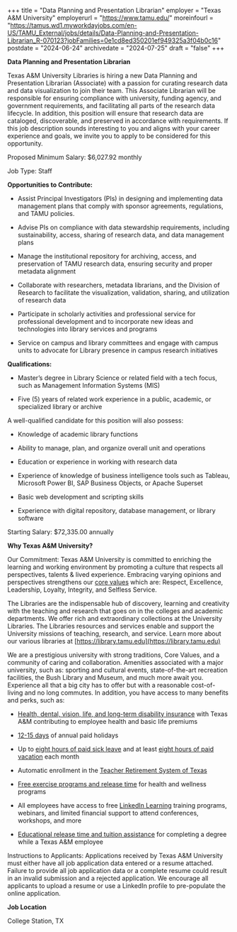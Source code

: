 +++
title = "Data Planning and Presentation Librarian"
employer = "Texas A&M University"
employerurl = "https://www.tamu.edu/"
moreinfourl = "https://tamus.wd1.myworkdayjobs.com/en-US/TAMU_External/jobs/details/Data-Planning-and-Presentation-Librarian_R-070123?jobFamilies=0e1cd8ed350201ef949325a3f04b0c16"
postdate = "2024-06-24"
archivedate = "2024-07-25"
draft = "false"
+++

**Data Planning and Presentation Librarian**

Texas A&M University Libraries is hiring a new Data Planning and Presentation Librarian (Associate) with a passion for curating research data and data visualization to join their team. This Associate Librarian will be responsible for ensuring compliance with university, funding agency, and government requirements, and facilitating all parts of the research data lifecycle. In addition, this position will ensure that research data are cataloged, discoverable, and preserved in accordance with requirements. If this job description sounds interesting to you and aligns with your career experience and goals, we invite you to apply to be considered for this opportunity. 

Proposed Minimum Salary: $6,027.92 monthly

Job Type: Staff

**Opportunities to Contribute:**

- Assist Principal Investigators (PIs) in designing and implementing data management plans that comply with sponsor agreements, regulations, and TAMU policies. 

- Advise PIs on compliance with data stewardship requirements, including sustainability, access, sharing of research data, and data management plans

- Manage the institutional repository for archiving, access, and preservation of TAMU research data, ensuring security and proper metadata alignment

- Collaborate with researchers, metadata librarians, and the Division of Research to facilitate the visualization, validation, sharing, and utilization of research data 

- Participate in scholarly activities and professional service for professional development and to incorporate new ideas and technologies into library services and programs

- Service on campus and library committees and engage with campus units to advocate for Library presence in campus research initiatives

**Qualifications:**

- Master’s degree in Library Science or related field with a tech focus, such as Management Information Systems (MIS)

- Five (5) years of related work experience in a public, academic, or specialized library or archive

A well-qualified candidate for this position will also possess: 

- Knowledge of academic library functions

- Ability to manage, plan, and organize overall unit and operations

- Education or experience in working with research data

- Experience of knowledge of business intelligence tools such as Tableau, Microsoft Power BI, SAP Business Objects, or Apache Superset

- Basic web development and scripting skills

- Experience with digital repository, database management, or library software

Starting Salary: $72,335.00 annually

**Why Texas A&M University?**

Our Commitment: Texas A&M University is committed to enriching the learning and working environment by promoting a culture that respects all perspectives, talents & lived experience. Embracing varying opinions and perspectives strengthens our [core values](https://www.tamu.edu/about/coreValues.html) which are: Respect, Excellence, Leadership, Loyalty, Integrity, and Selfless Service.

The Libraries are the indispensable hub of discovery, learning and creativity with the teaching and research that goes on in the colleges and academic departments. We offer rich and extraordinary collections at the University Libraries. The Libraries resources and services enable and support the University missions of teaching, research, and service. Learn more about our various libraries at [https://library.tamu.edu](https://library.tamu.edu)

We are a prestigious university with strong traditions, Core Values, and a community of caring and collaboration. Amenities associated with a major university, such as: sporting and cultural events, state-of-the-art recreation facilities, the Bush Library and Museum, and much more await you.  Experience all that a big city has to offer but with a reasonable cost-of-living and no long commutes. In addition, you have access to many benefits and perks, such as:   

- [Health, dental, vision, life, and long-term disability insurance](http://www.tamus.edu/business/benefits-administration/) with Texas A&M contributing to employee health and basic life premiums  

- [12-15 days](https://employees.tamu.edu/employee-relations/leave/paid/university-holidays.html) of annual paid holidays   

- Up to [eight hours of paid sick leave](https://employees.tamu.edu/employee-relations/leave/paid/vacation.html) and at least [eight hours of paid vacation](https://employees.tamu.edu/employee-relations/leave/paid/vacation.html)  each month  

- Automatic enrollment in the [Teacher Retirement System of Texas](https://new.tamu.edu/enjoy-the-benefits/retirement/) 

- [Free exercise programs and release time](https://flourish.tamu.edu/wellness-release-time/) for health and wellness programs  

- All employees have access to free [LinkedIn Learning](https://linkedinlearning.tamu.edu/) training programs, webinars, and limited financial support to attend conferences, workshops, and more   

- [Educational release time and tuition assistance](https://employees.tamu.edu/benefits/healthy-behaviors/employee-tuition.html) for completing a degree while a Texas A&M employee  

Instructions to Applicants: Applications received by Texas A&M University must either have all job application data entered or a resume attached. Failure to provide all job application data or a complete resume could result in an invalid submission and a rejected application. We encourage all applicants to upload a resume or use a LinkedIn profile to pre-populate the online application.

**Job Location**

College Station, TX
